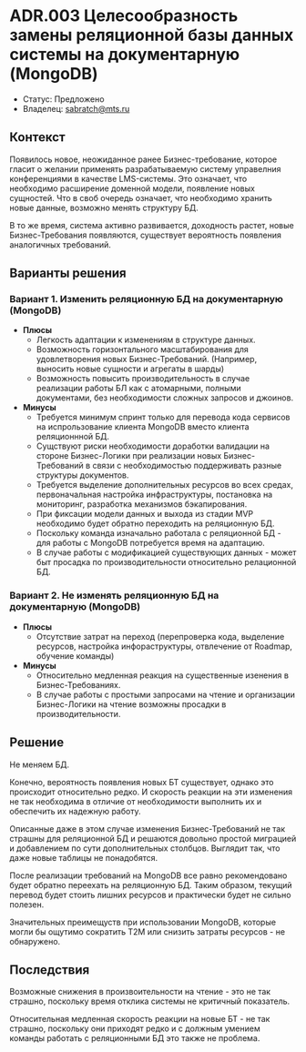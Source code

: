 # ADR.003 Целесообразность замены реляционной базы данных системы на документарную (MongoDB)

<!-- Название ADR состоит из [ADR.###] [Коротко суть принятого решения] -->

* Статус: Предложено
* Владелец: sabratch@mts.ru

## Контекст

<!-- Описание проблемы, требующей решения, причин, побудивших принять решение, ограничений, действовавших на момент принятия решения -->

Появилось новое, неожиданное ранее Бизнес-требование, которое гласит о желании применять разрабатываемую систему управелния конференциями в качестве LMS-системы. Это означает, что необходимо расширение доменной модели, появление новых сущностей. Что в своб очередь означает, что необходимо хранить новые данные, возможно менять структуру БД.

В то же время, система активно развивается, доходность растет, новые Бизнес-Требования появляются, существует вероятность появления аналогичных требований.

## Варианты решения

<!-- Описание рассмотренных вариантов c их плюсами и минусами -->

### Вариант 1. Изменить реляционную БД на документарную (MongoDB)

<!-- Описание варианта 1 -->

* **Плюсы**
  * Легкость адаптации к изменениям в структуре данных.
  * Возможность горизонтального масштабирования для удовлетворения новых Бизнес-Требований. (Например, выносить новые сущности и агрегаты в шарды)
  * Возможность повысить производительность в случае реализации работы БЛ как с атомарными, полными документами, без необходимости сложных запросов и джоинов.
* **Минусы**
  * Требуется минимум спринт только для перевода кода сервисов на испрользование клиента MongoDB вместо клиента реляционнной БД.
  * Сущствуют риски необходимости доработки валидации на стороне Бизнес-Логики при реализации новых Бизнес-Требований в связи с необходимостью поддерживать разные структуры документов.
  * Требуется выделение дополнительных ресурсов во всех средах, первоначальная настройка инфраструктуры, постановка на мониторинг, разработка механизмов бэкапирования.
  * При фиксации модели данных и выхода из стадии MVP необходимо будет обратно переходить на реляционную БД.
  * Поскольку команда изначально работала с реляционной БД - для работы с MongoDB потребуется время на адаптацию.
  * В случае работы с модификацией существующих данных - может быт просадка по производительности относительно релационной БД.

### Вариант 2. Не изменять реляционную БД на документарную (MongoDB)

<!-- Описание варианта 2 -->

* **Плюсы**
  * Отсутствие затрат на переход (перепроверка кода, выделение ресурсов, настройка инфораструктуры, отвлечение от Roadmap, обучение команды)
* **Минусы**
  * Относительно медленная реакция на существенные изенения в Бизнес-Требованиях.
  * В случае работы с простыми запросами на чтение и организации Бизнес-Логики на чтение возможны просадки в производительности.

## Решение

<!-- Описание выбранного решения. Решение должно быть сформулировано чётко ("Мы используем...", "Мы не используем", а не "Желательно.." или "Предлагается..."). 
Должна быть понятна связь между решением и проблемой, почему выбрали именно это решение из вариантов -->

Не меняем БД.

Конечно, вероятность появления новых БТ существует, однако это происходит относительно редко. И скорость реакции на эти изменения не так необходима в отличие от необходимости выполнить их и обеспечить их надежную работу.

Описанные даже в этом случае изменения Бизнес-Требований не так страшны для реляционной БД и решаются довольно простой миграцией и добавлением по сути дополнительных столбцов. Выглядит так, что даже новые таблицы не понадобятся.

После реализации требований на MongoDB все равно рекомендовано будет обратно переехать на реляционную БД. Таким образом, текущий перевод будет стоить лишних ресурсов и практически будет не сильно полезен.

Значительных преимещуств при использовании MongoDB, которые могли бы ощутимо сократить T2M или снизить затраты ресурсов - не обнаружено.

## Последствия

<!-- Положительные и отрицательные последствия (trade-offs). Арх. решения, которые потребуется принять как следствие принятого решения. Если решение содержит риски, то описано, как с ними планируют поступить (за счет чего снижать, почему принять). -->

Возможные снижения в произвоительности на чтение - это не так страшно, поскольку время отклика системы не критичный показатель.

Относительная медленная скорость реакции на новые БТ - не так страшно, поскольку они приходят редко и с должным умением команды работать с реляционными БД это также не проблема.
